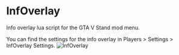 # InfOverlay
Info overlay lua script for the GTA V Stand mod menu.

You can find the settings for the info overlay in Players > Settings > InfOverlay Settings.
![InfOverlay](https://user-images.githubusercontent.com/67374474/214446395-8f8623d4-cdb4-41cd-889b-63973b2ef5c0.PNG)
